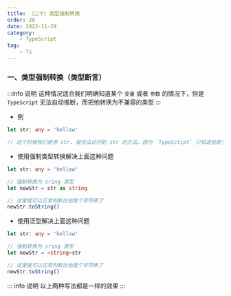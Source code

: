 ```yaml
---
title: （二十）类型强制转换
order: 20
date: 2022-11-29
category:
    - TypeScript
tag: 
    - Ts
---
```



### 一、类型强制转换（类型断言）
:::info 说明
这种情况适合我们明确知道某个 `变量` 或者 `参数` 的情况下，但是 `TypeScript` 无法自动推断，而把他转换为不兼容的类型
:::

- 例
```ts
let str: any = 'hellow'

// 这个时候我们使用 str. 就无法访问到 str 的方法，因为 `TypeSctipt` 只知道他是个 any 类型
```

- 使用强制类型转换解决上面这种问题
```ts
let str: any = 'hellow'

// 强制转换为 sring 类型
let newStr = str as string

// 这里就可以正常判断出他是个字符串了
newStr.toString()
```

- 使用泛型解决上面这种问题
```ts
let str: any = 'hellow'

// 强制转换为 sring 类型
let newStr = <string>str

// 这里就可以正常判断出他是个字符串了
newStr.toString()
```

::: info 说明
以上两种写法都是一样的效果
:::